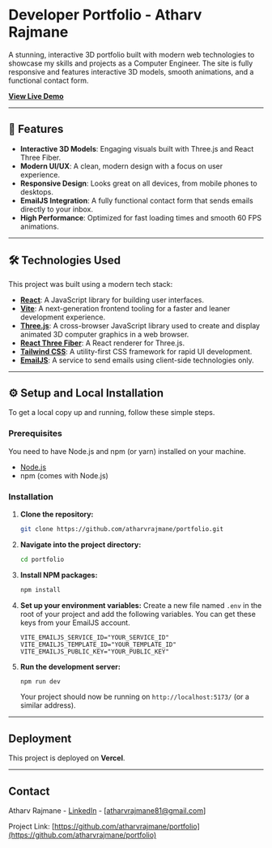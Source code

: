 # Developer Portfolio - Atharv Rajmane


A stunning, interactive 3D portfolio built with modern web technologies to showcase my skills and projects as a Computer Engineer. The site is fully responsive and features interactive 3D models, smooth animations, and a functional contact form.

**[View Live Demo](https://portfolio-two-neon-39.vercel.app/)** 

---

## 🚀 Features

* **Interactive 3D Models**: Engaging visuals built with Three.js and React Three Fiber.
* **Modern UI/UX**: A clean, modern design with a focus on user experience.
* **Responsive Design**: Looks great on all devices, from mobile phones to desktops.
* **EmailJS Integration**: A fully functional contact form that sends emails directly to your inbox.
* **High Performance**: Optimized for fast loading times and smooth 60 FPS animations.

---

## 🛠️ Technologies Used

This project was built using a modern tech stack:

* **[React](https://reactjs.org/)**: A JavaScript library for building user interfaces.
* **[Vite](https://vitejs.dev/)**: A next-generation frontend tooling for a faster and leaner development experience.
* **[Three.js](https://threejs.org/)**: A cross-browser JavaScript library used to create and display animated 3D computer graphics in a web browser.
* **[React Three Fiber](https://docs.pmnd.rs/react-three-fiber)**: A React renderer for Three.js.
* **[Tailwind CSS](https://tailwindcss.com/)**: A utility-first CSS framework for rapid UI development.
* **[EmailJS](https://www.emailjs.com/)**: A service to send emails using client-side technologies only.

---

## ⚙️ Setup and Local Installation

To get a local copy up and running, follow these simple steps.

### Prerequisites

You need to have Node.js and npm (or yarn) installed on your machine.

* [Node.js](https://nodejs.org/en/download/)
* npm (comes with Node.js)

### Installation

1.  **Clone the repository:**
    ```sh
    git clone https://github.com/atharvrajmane/portfolio.git
    ```

2.  **Navigate into the project directory:**
    ```sh
    cd portfolio
    ```

3.  **Install NPM packages:**
    ```sh
    npm install
    ```

4.  **Set up your environment variables:**
    Create a new file named `.env` in the root of your project and add the following variables. You can get these keys from your EmailJS account.
    ```
    VITE_EMAILJS_SERVICE_ID="YOUR_SERVICE_ID"
    VITE_EMAILJS_TEMPLATE_ID="YOUR_TEMPLATE_ID"
    VITE_EMAILJS_PUBLIC_KEY="YOUR_PUBLIC_KEY"
    ```

5.  **Run the development server:**
    ```sh
    npm run dev
    ```
    Your project should now be running on `http://localhost:5173/` (or a similar address).

---

## Deployment

This project is deployed on **Vercel**.

---

## Contact

Atharv Rajmane - [LinkedIn](https://www.linkedin.com/in/atharv-rajmane/) - [atharvrajmane81@gmail.com]

Project Link: [https://github.com/atharvrajmane/portfolio](https://github.com/atharvrajmane/portfolio)
